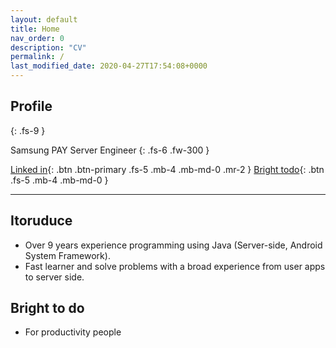 ```yaml
---
layout: default
title: Home
nav_order: 0
description: "CV"
permalink: /
last_modified_date: 2020-04-27T17:54:08+0000
---
```


## Profile
{: .fs-9 }

Samsung PAY Server Engineer
{: .fs-6 .fw-300 }

[Linked in](https://www.linkedin.com/in/seunghan-lee/){: .btn .btn-primary .fs-5 .mb-4 .mb-md-0 .mr-2 } [Bright todo](https://play.google.com/store/apps/details?id=com.obplanner&hl=ko){: .btn .fs-5 .mb-4 .mb-md-0 }

---

## Itoruduce

- Over 9 years experience programming using Java (Server-side, Android System Framework).
- Fast learner and solve problems with a broad experience from user apps to server side.

## Bright to do

- For productivity people
